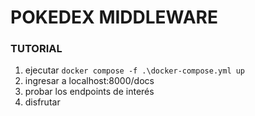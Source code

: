 # POKEDEX MIDDLEWARE    

### TUTORIAL

1. ejecutar `docker compose -f .\docker-compose.yml up`
2. ingresar a localhost:8000/docs
3. probar los endpoints de interés
4. disfrutar
